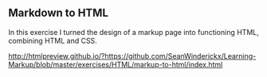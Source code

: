 
## Markdown to HTML

In this exercise I turned the design of a markup page into functioning HTML, combining HTML and CSS.

http://htmlpreview.github.io/?https://github.com/SeanWinderickx/Learning-Markup/blob/master/exercises/HTML/markup-to-html/index.html